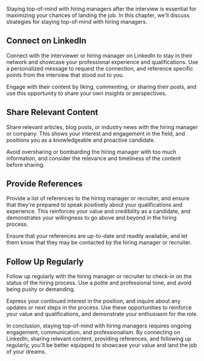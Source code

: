 
Staying top-of-mind with hiring managers after the interview is essential for maximizing your chances of landing the job. In this chapter, we'll discuss strategies for staying top-of-mind with hiring managers.

Connect on LinkedIn
-------------------

Connect with the interviewer or hiring manager on LinkedIn to stay in their network and showcase your professional experience and qualifications. Use a personalized message to request the connection, and reference specific points from the interview that stood out to you.

Engage with their content by liking, commenting, or sharing their posts, and use this opportunity to share your own insights or perspectives.

Share Relevant Content
----------------------

Share relevant articles, blog posts, or industry news with the hiring manager or company. This shows your interest and engagement in the field, and positions you as a knowledgeable and proactive candidate.

Avoid oversharing or bombarding the hiring manager with too much information, and consider the relevance and timeliness of the content before sharing.

Provide References
------------------

Provide a list of references to the hiring manager or recruiter, and ensure that they're prepared to speak positively about your qualifications and experience. This reinforces your value and credibility as a candidate, and demonstrates your willingness to go above and beyond in the hiring process.

Ensure that your references are up-to-date and readily available, and let them know that they may be contacted by the hiring manager or recruiter.

Follow Up Regularly
-------------------

Follow up regularly with the hiring manager or recruiter to check-in on the status of the hiring process. Use a polite and professional tone, and avoid being pushy or demanding.

Express your continued interest in the position, and inquire about any updates or next steps in the process. Use these opportunities to reinforce your value and qualifications, and demonstrate your enthusiasm for the role.

In conclusion, staying top-of-mind with hiring managers requires ongoing engagement, communication, and professionalism. By connecting on LinkedIn, sharing relevant content, providing references, and following up regularly, you'll be better equipped to showcase your value and land the job of your dreams.

